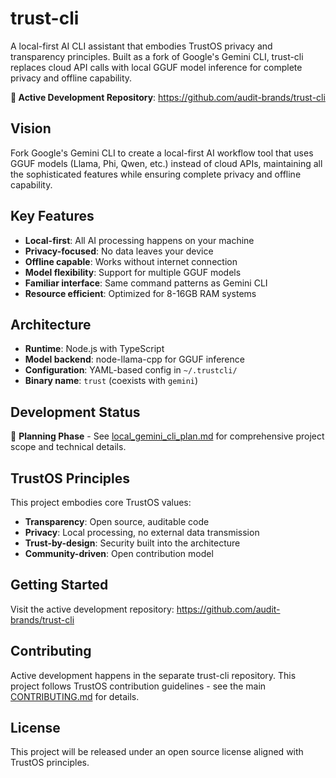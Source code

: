 # trust-cli

A local-first AI CLI assistant that embodies TrustOS privacy and transparency principles. Built as a fork of Google's Gemini CLI, trust-cli replaces cloud API calls with local GGUF model inference for complete privacy and offline capability.

**🔗 Active Development Repository**: https://github.com/audit-brands/trust-cli

## Vision

Fork Google's Gemini CLI to create a local-first AI workflow tool that uses GGUF models (Llama, Phi, Qwen, etc.) instead of cloud APIs, maintaining all the sophisticated features while ensuring complete privacy and offline capability.

## Key Features

- **Local-first**: All AI processing happens on your machine
- **Privacy-focused**: No data leaves your device
- **Offline capable**: Works without internet connection
- **Model flexibility**: Support for multiple GGUF models
- **Familiar interface**: Same command patterns as Gemini CLI
- **Resource efficient**: Optimized for 8-16GB RAM systems

## Architecture

- **Runtime**: Node.js with TypeScript
- **Model backend**: node-llama-cpp for GGUF inference
- **Configuration**: YAML-based config in `~/.trustcli/`
- **Binary name**: `trust` (coexists with `gemini`)

## Development Status

🚧 **Planning Phase** - See [local_gemini_cli_plan.md](local_gemini_cli_plan.md) for comprehensive project scope and technical details.

## TrustOS Principles

This project embodies core TrustOS values:
- **Transparency**: Open source, auditable code
- **Privacy**: Local processing, no external data transmission
- **Trust-by-design**: Security built into the architecture
- **Community-driven**: Open contribution model

## Getting Started

Visit the active development repository: https://github.com/audit-brands/trust-cli

## Contributing

Active development happens in the separate trust-cli repository. This project follows TrustOS contribution guidelines - see the main [CONTRIBUTING.md](../../core/CONTRIBUTING.md) for details.

## License

This project will be released under an open source license aligned with TrustOS principles.